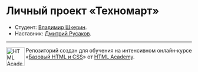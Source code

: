 # Личный проект «Техномарт»

* Студент: [Владимир Шкерин](https://up.htmlacademy.ru/htmlcss/18/user/410531).
* Наставник: [Дмитрий Русаков](https://htmlacademy.ru/profile/id6302).

---

<a href="https://htmlacademy.ru/intensive/htmlcss"><img align="left" width="50" height="50" alt="HTML Academy" src="https://up.htmlacademy.ru/static/img/intensive/htmlcss/logo-for-github.svg"></a>

Репозиторий создан для обучения на интенсивном онлайн‑курсе «[Базовый HTML и CSS](https://htmlacademy.ru/intensive/htmlcss)» от [HTML Academy](https://htmlacademy.ru).
